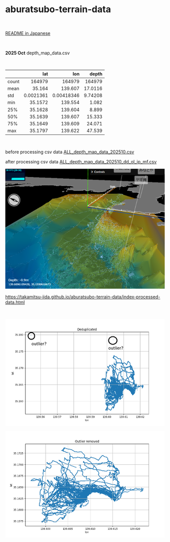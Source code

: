 # aburatsubo-terrain-data

<br>

[README in Japanese](/README.ja.md)

<br>

**2025 Oct** depth_map_data.csv

<br>

|       |            lat |             lon |        depth |
|:------|---------------:|----------------:|-------------:|
| count | 164979         | 164979          | 164979       |
| mean  |     35.164     |    139.607      |     17.0116  |
| std   |      0.0021361 |      0.00418346 |      9.74208 |
| min   |     35.1572    |    139.554      |      1.082   |
| 25%   |     35.1628    |    139.604      |      8.899   |
| 50%   |     35.1639    |    139.607      |     15.333   |
| 75%   |     35.1649    |    139.609      |     24.071   |
| max   |     35.1797    |    139.622      |     47.539   |

<br>

before processing csv data [ALL_depth_map_data_202510.csv](/data/ALL_depth_map_data_202510.csv)

after processing csv data [ALL_depth_map_data_202510_dd_ol_ip_mf.csv](/data/ALL_depth_map_data_202510_dd_ol_ip_mf.csv)

[![ScreenImage](/assets/3d-visualization.png)](https://takamitsu-iida.github.io/aburatsubo-terrain-data/index-processed-data.html)

https://takamitsu-iida.github.io/aburatsubo-terrain-data/index-processed-data.html


<br>

![deduplicated](/assets/ALL_depth_map_data_dd.png)

![outlier removed](/assets/ALL_depth_map_data_dd_ol.png)
